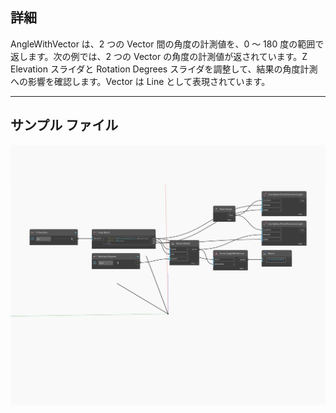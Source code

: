## 詳細
AngleWithVector は、2 つの Vector 間の角度の計測値を、0 ～ 180 度の範囲で返します。次の例では、2 つの Vector の角度の計測値が返されています。Z Elevation スライダと Rotation Degrees スライダを調整して、結果の角度計測への影響を確認します。Vector は Line として表現されています。
___
## サンプル ファイル

![AngleWithVector](./Autodesk.DesignScript.Geometry.Vector.AngleWithVector_img.jpg)

